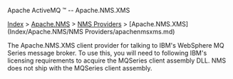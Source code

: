 Apache ActiveMQ ™ -- Apache.NMS.XMS 

[Index](index.html) > [Apache.NMS](Index/apacheIndex/Overview/nms.md) > [NMS Providers](Index/Apache.NMS/nms-providers.md) > [Apache.NMS.XMS](Index/Apache.NMS/NMS Providers/apachenmsxms.md)

The Apache.NMS.XMS client provider for talking to IBM's WebSphere MQ Series message broker. To use this, you will need to following IBM's licensing requirements to acquire the MQSeries client assembly DLL. NMS does not ship with the MQSeries client assembly.


